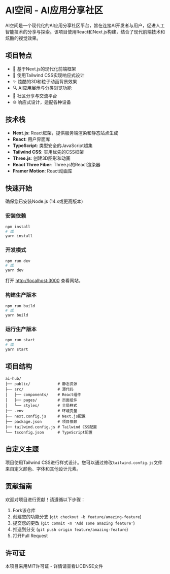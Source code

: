 # AI空间 - AI应用分享社区

AI空间是一个现代化的AI应用分享社区平台，旨在连接AI开发者与用户，促进人工智能技术的分享与探索。该项目使用React和Next.js构建，结合了现代前端技术和炫酷的视觉效果。

## 项目特点

- 🚀 基于Next.js的现代化前端框架
- 🎨 使用Tailwind CSS实现响应式设计
- ✨ 炫酷的3D和粒子动画背景效果
- 🔍 AI应用展示与分类浏览功能
- 💬 社区分享与交流平台
- 🌐 响应式设计，适配各种设备

## 技术栈

- **Next.js**: React框架，提供服务端渲染和静态站点生成
- **React**: 用户界面库
- **TypeScript**: 类型安全的JavaScript超集
- **Tailwind CSS**: 实用优先的CSS框架
- **Three.js**: 创建3D图形和动画
- **React Three Fiber**: Three.js的React渲染器
- **Framer Motion**: React动画库

## 快速开始

确保您已安装Node.js (14.x或更高版本)

### 安装依赖

```bash
npm install
# 或
yarn install
```

### 开发模式

```bash
npm run dev
# 或
yarn dev
```

打开 [http://localhost:3000](http://localhost:3000) 查看网站。

### 构建生产版本

```bash
npm run build
# 或
yarn build
```

### 运行生产版本

```bash
npm run start
# 或
yarn start
```

## 项目结构

```
ai-hub/
├── public/            # 静态资源
├── src/               # 源代码
│   ├── components/    # React组件
│   ├── pages/         # 页面组件
│   └── styles/        # 全局样式
├── .env               # 环境变量
├── next.config.js     # Next.js配置
├── package.json       # 项目依赖
├── tailwind.config.js # Tailwind CSS配置
└── tsconfig.json      # TypeScript配置
```

## 自定义主题

项目使用Tailwind CSS进行样式设计。您可以通过修改`tailwind.config.js`文件来自定义颜色、字体和其他设计元素。

## 贡献指南

欢迎对项目进行贡献！请遵循以下步骤：

1. Fork该仓库
2. 创建您的功能分支 (`git checkout -b feature/amazing-feature`)
3. 提交您的更改 (`git commit -m 'Add some amazing feature'`)
4. 推送到分支 (`git push origin feature/amazing-feature`)
5. 打开Pull Request

## 许可证

本项目采用MIT许可证 - 详情请查看LICENSE文件 